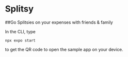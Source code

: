 # Splitsy
##Go Splitsies on your expenses with friends & family

In the CLI, type 
```
npx expo start
``` 
to get the QR code to open the sample app on your device.
